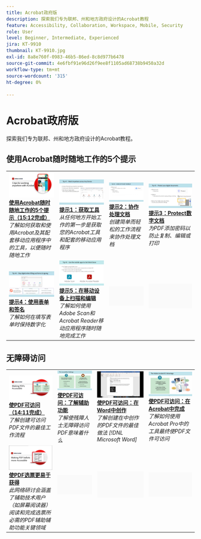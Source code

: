 ```yaml
---
title: Acrobat政府版
description: 探索我们专为联邦、州和地方政府设计的Acrobat教程
feature: Accessibility, Collaboration, Workspace, Mobile, Security
role: User
level: Beginner, Intermediate, Experienced
jira: KT-9910
thumbnail: KT-9910.jpg
exl-id: 8a8e760f-0983-46b5-86ed-8c8d977b6478
source-git-commit: 4e6fbf91e96d26f9ee8f1105ad68738b9450a32d
workflow-type: tm+mt
source-wordcount: '315'
ht-degree: 0%

---
```


# Acrobat政府版

探索我们专为联邦、州和地方政府设计的Acrobat教程。

## 使用Acrobat随时随地工作的5个提示

<table style="table-layout:fixed">
<tr>
  <td>
    <a href="5-tips-for-working-anywhere-with-acrobat-dc-for-government.md">
      <img alt="使用Acrobat随时随地工作的5个提示（15:12完成）" src="../../assets/5tipscomplete.png" />
    </a>
    <div>
    <a href="5-tips-for-working-anywhere-with-acrobat-dc-for-government.md"><strong>使用Acrobat随时随地工作的5个提示（15:12完成）</strong></a>
    </div>
    <em>了解如何获取和使用Acrobat及其配套移动应用程序中的工具，以便随时随地工作</em>
    <br>
  </td>
  <td>
    <a href="get-your-tools.md">
      <img alt="提示1：获取工具" src="../../assets/Tip1.png" />
    </a>
    <div>
    <a href="get-your-tools.md"><strong>提示1：获取工具</strong></a>
    </div>
    <em>从任何地方开始工作的第一步是获取您的Acrobat工具和配套的移动应用程序</em>
    <br>
  </td>  
  <td>
    <a href="collaborate-on-documents.md">
      <img alt="提示2：协作处理文档" src="../../assets/Tip2.png" />
    </a>
    <div>
    <a href="collaborate-on-documents.md"><strong>提示2：协作处理文档</strong></a>
    </div>
    <em>创建简单而轻松的工作流程来协作处理文档</em>
    <br>
  </td>
  <td>
    <a href="protect-digital-documents.md">
      <img alt="提示：3Protect数字文档" src="../../assets/Tip3.png" />
    </a>
    <div>
    <a href="protect-digital-documents.md"><strong>提示3：Protect数字文档</strong></a>
    </div>
    <em>为PDF添加密码以防止复制、编辑或打印</em>
    <br>
  </td>
</tr>
  <td>
    <a href="work-with-forms-and-signatures.md">
      <img alt="提示4：使用表单和签名" src="../../assets/Tip4.png" />
    </a>
    <div>
    <a href="work-with-forms-and-signatures.md"><strong>提示4：使用表单和签名</strong></a>
    </div>
    <em>了解如何在填写表单时保持数字化</em>
    <br>
  </td>
  <td>
    <a href="scan-and-edit-on-mobile.md">
      <img alt="提示5：在移动设备上扫描和编辑" src="../../assets/Tip5.png" />
    </a>
    <div>
    <a href="scan-and-edit-on-mobile.md"><strong>提示5：在移动设备上扫描和编辑</strong></a>
    </div>
    <em>了解如何使用Adobe Scan和Acrobat Reader移动应用程序随时随地完成工作</em>
    <br>
  </td>
  <td>
   <img alt="间隔物" src="../../assets/Grayspacer.png" />
    <div>
    <br>
  </td>
  <td>
   <img alt="间隔物" src="../../assets/Grayspacer.png" />
    <div>
    <br>
  </td>
</tr>
</table>

## 无障碍访问

<table>
<tr>
  <td>
    <a href="making-pdfs-accessible.md">
      <img alt="使PDF可访问（14:11完成）" src="../../assets/Accessiblecomplete.png" />
    </a>
    <div>
    <a href="making-pdfs-accessible.md"><strong>使PDF可访问（14:11完成）</strong></a>
    </div>
    <em>了解创建可访问PDF文件的最佳工作流程</em>
    <br>
  </td>
  <td>
    <a href="understanding-accessibility.md">
      <img alt="使PDF可访问：了解辅助功能" src="../../assets/Accessibiityunderstanding.png" />
    </a>
    <div>
    <a href="understanding-accessibility.md"><strong>使PDF可访问：了解辅助功能</strong></a>
    </div>
    <em>了解使残障人士无障碍访问PDF意味着什么</em>
    <br>
  </td>  
  <td>
    <a href="collaborate-on-documents.md">
      <img alt="使PDF可访问：在Word中创作" src="../../assets/Accessibilityword.png" />
    </a>
    <div>
    <a href="collaborate-on-documents.md"><strong>使PDF可访问：在Word中创作</strong></a>
    </div>
    <em>了解创建在中创作的PDF文件的最佳做法 [!DNL Microsoft Word]</em>
    <br>
  </td>
   <td>
    <a href="finishing-in-acrobat.md">
      <img alt="使PDF可访问：在Acrobat中完成" src="../../assets/Accessibilityacrobat.png" />
    </a>
    <div>
    <a href="finishing-in-acrobat.md"><strong>使PDF可访问：在Acrobat中完成</strong></a>
    </div>
    <em>了解如何使用Acrobat Pro中的工具最终使PDF文件可访问</em>
    <br>
  </td>
</tr>
<tr>
  <td>
    <a href="making-pdf-ballots-accessible.md">
      <img alt="使PDF选票更易于获得" src="../../assets/Accessibleballots.png" />
    </a>
    <div>
    <a href="making-pdf-ballots-accessible.md"><strong>使PDF选票更易于获得</strong></a>
    </div>
    <em>此网络研讨会涵盖了辅助技术用户（如屏幕阅读器）阅读和完成选票所必需的PDF辅助辅助功能关键领域</em>
    <br>
  </td>  
  <td>
   <img alt="间隔物" src="../../assets/Grayspacer.png" />
    <div>
    <br>
  </td>
  <td>
   <img alt="间隔物" src="../../assets/Grayspacer.png" />
    <div>
    <br>
  </td>
  <td>
   <img alt="间隔物" src="../../assets/Grayspacer.png" />
    <div>
    <br>
  </td>
</tr>
</table>
